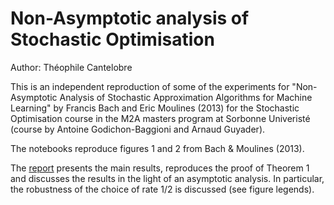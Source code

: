# Non-Asymptotic analysis of Stochastic Optimisation

Author: Théophile Cantelobre

This is an independent reproduction of some of the experiments for "Non-Asymptotic Analysis of Stochastic Approximation Algorithms for Machine Learning" by Francis Bach and Eric Moulines (2013) for the Stochastic Optimisation course in the M2A masters program at Sorbonne Univeristé (course by Antoine Godichon-Baggioni and Arnaud Guyader).

The notebooks reproduce figures 1 and 2 from Bach & Moulines (2013).

The [report](https://github.com/theophilec/stochastic-optimisation/blob/main/report.pdf) presents the main results, reproduces the proof of Theorem 1 and discusses the results in the light of an asymptotic analysis. In particular, the robustness of the choice of rate 1/2 is discussed (see figure legends).
